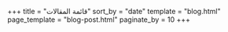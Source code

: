 +++
title = "قائمة المقالات"
sort_by = "date"
template = "blog.html"
page_template = "blog-post.html"
paginate_by = 10
+++


